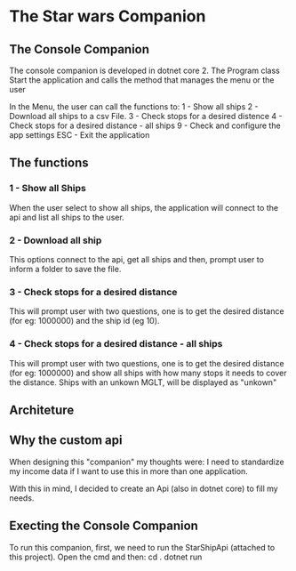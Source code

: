 # The Star wars Companion

## The Console Companion

The console companion is developed in dotnet core 2.
The Program class Start the application and calls the method that manages the menu or the user

In the Menu, the user can call the functions to:
1 - Show all ships
2 - Download all ships to a csv File.
3 - Check stops for a desired distence
4 - Check stops for a desired distance - all ships
9 - Check and configure the app settings
ESC - Exit the application

## The functions

### 1 - Show all Ships

When the user select to show all ships, the application will connect to the api and list all ships to the user.

### 2 - Download all ship

This options connect to the api, get all ships and then, prompt user to inform a folder to save the file.

### 3 - Check stops for a desired distance

This will prompt user with two questions, one is to get the desired distance (for eg: 1000000) and the ship id (eg 10).

### 4 - Check stops for a desired distance - all ships

This will prompt user with two questions, one is to get the desired distance (for eg: 1000000) and show all ships with how many stops it needs to cover the distance.
Ships with an unkown MGLT, will be displayed as "unkown"

## Architeture

## Why the custom api

When designing this "companion" my thoughts were: I need to standardize my income data if I want to use this in more than one application.

With this in mind, I decided to create an Api (also in dotnet core) to fill my needs.

## Execting the Console Companion

To run this companion, first, we need to run the StarShipApi (attached to this project).
Open the cmd and then:
cd <folder to this console>.
dotnet run
